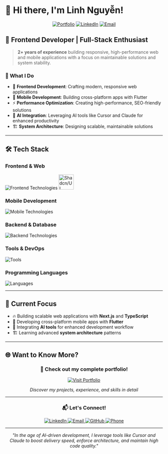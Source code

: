 # 👋 Hi there, I'm Linh Nguyễn!

<div align="center">
  
[![Portfolio](https://img.shields.io/badge/🌐_Portfolio-Visit_My_Website-blue?style=for-the-badge&logo=vercel)](https://nhlinhseuit.vercel.app)
[![LinkedIn](https://img.shields.io/badge/LinkedIn-Connect-0077B5?style=for-the-badge&logo=linkedin)](https://www.linkedin.com/in/nhlinhseuit/)
[![Email](https://img.shields.io/badge/Email-Contact_Me-EA4335?style=for-the-badge&logo=gmail)](mailto:dev.hoanglinh@gmail.com)

</div>

## 🚀 Frontend Developer | Full-Stack Enthusiast

> **2+ years of experience** building responsive, high-performance web and mobile applications with a focus on maintainable solutions and system stability.

### 🌟 **What I Do**

- 🎯 **Frontend Development**: Crafting modern, responsive web applications
- 📱 **Mobile Development**: Building cross-platform apps with Flutter
- ⚡ **Performance Optimization**: Creating high-performance, SEO-friendly solutions
- 🤖 **AI Integration**: Leveraging AI tools like Cursor and Claude for enhanced productivity
- 🏗️ **System Architecture**: Designing scalable, maintainable solutions


---

## 🛠️ **Tech Stack**

### **Frontend & Web**

<p align="left">
  <img src="https://skillicons.dev/icons?i=nextjs,react,redux,typescript,tailwind,html,css,javascript" alt="Frontend Technologies" />
    <img src="https://ui.shadcn.com/favicon.ico" alt="Shadcn/UI" width="48" height="48" />
</p>

### **Mobile Development**

<p align="left">
  <img src="https://skillicons.dev/icons?i=flutter,dart,firebase,sentry,bloc,getx" alt="Mobile Technologies" />
</p>

### **Backend & Database**

<p align="left">
  <img src="https://skillicons.dev/icons?i=nodejs,express,nextjs,firebase,mysql,postgres" alt="Backend Technologies" />
</p>

### **Tools & DevOps**

<p align="left">
  <img src="https://skillicons.dev/icons?i=git,github,docker,vscode,figma" alt="Tools" />
</p>

### **Programming Languages**

<p align="left">
  <img src="https://skillicons.dev/icons?i=typescript,javascript,dart,java,cpp,cs" alt="Languages" />
</p>


---

## 🎯 **Current Focus**

- 🔥 Building scalable web applications with **Next.js** and **TypeScript**
- 📱 Developing cross-platform mobile apps with **Flutter**
- 🤖 Integrating **AI tools** for enhanced development workflow
- 🏗️ Learning advanced **system architecture** patterns

---

## 🌐 **Want to Know More?**

<div align="center">
  
### 🚀 **Check out my complete portfolio!**
  
[![Visit Portfolio](https://img.shields.io/badge/🌟_VISIT_MY_PORTFOLIO-Click_Here-gradient?style=for-the-badge&logo=vercel&logoColor=white)](https://nhlinhseuit.vercel.app)

_Discover my projects, experience, and skills in detail_

---

### 📬 **Let's Connect!**

<p align="center">
  <a href="https://www.linkedin.com/in/nhlinhseuit/" target="blank">
    <img src="https://img.shields.io/badge/LinkedIn-0077B5?style=for-the-badge&logo=linkedin&logoColor=white" alt="LinkedIn" />
  </a>
  <a href="mailto:dev.hoanglinh@gmail.com" target="blank">
    <img src="https://img.shields.io/badge/Email-EA4335?style=for-the-badge&logo=gmail&logoColor=white" alt="Email" />
  </a>
  <a href="https://github.com/nhlinhseuit" target="blank">
    <img src="https://img.shields.io/badge/GitHub-181717?style=for-the-badge&logo=github&logoColor=white" alt="GitHub" />
  </a>
  <a href="tel:+84378060972" target="blank">
    <img src="https://img.shields.io/badge/Phone-25D366?style=for-the-badge&logo=whatsapp&logoColor=white" alt="Phone" />
  </a>
</p>

</div>

---

<div align="center">
  
*"In the age of AI-driven development, I leverage tools like Cursor and Claude to boost delivery speed, enforce architecture, and maintain high code quality."*

</div>
